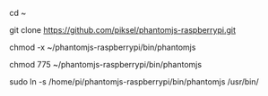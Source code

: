 cd ~

git clone https://github.com/piksel/phantomjs-raspberrypi.git

chmod -x ~/phantomjs-raspberrypi/bin/phantomjs

chmod 775 ~/phantomjs-raspberrypi/bin/phantomjs

sudo ln -s /home/pi/phantomjs-raspberrypi/bin/phantomjs /usr/bin/
